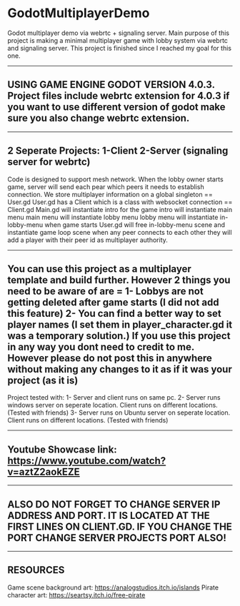 # GodotMultiplayerDemo

Godot multiplayer demo via webrtc + signaling server.
Main purpose of this project is making a minimal multiplayer game with lobby system via webrtc and signaling server.
This project is finished since I reached my goal for this one.

---------------------------------------
USING GAME ENGINE GODOT VERSION 4.0.3.
Project files include webrtc extension for 4.0.3 if you want to use different version of godot make sure you also change webrtc extension.
----------------------------------------
------------------------------
2 Seperate Projects:
1-Client
2-Server (signaling server for webrtc)
-------------------------------



Code is designed to support mesh network.
When the lobby owner starts game, server will send each pear which peers it needs to establish connection.
We store multiplayer information on a global singleton == User.gd
User.gd has a Client which is a class with websocket connection == Client.gd
Main.gd will instantiate intro for the game
intro will instantiate main menu
main menu will instantiate lobby menu
lobby menu will instantiate in-lobby-menu
when game starts User.gd will free in-lobby-menu scene and instantiate game loop scene
when any peer connects to each other they will add a player with their peer id as multiplayer authority.

----------
You can use this project as a multiplayer template and build further.
However 2 things you need to be aware of are =
1- Lobbys are not getting deleted after game starts (I did not add this feature)
2- You can find a better way to set player names (I set them in player_character.gd it was a temporary solution.)
If you use this project in any way you dont need to credit to me.
However please do not post this in anywhere without making any changes to it as if it was your project (as it is)
----------

Project tested with:
1- Server and client runs on same pc.
2- Server runs windows server on seperate location. Client runs on different locations. (Tested with friends)
3- Server runs on Ubuntu server on seperate location. Client runs on different locations. (Tested with friends)

-----
Youtube Showcase link:
https://www.youtube.com/watch?v=aztZ2aokEZE
-----

--------
ALSO DO NOT FORGET TO CHANGE SERVER IP ADDRESS AND PORT. IT IS LOCATED AT THE FIRST LINES ON CLIENT.GD. IF YOU CHANGE THE PORT CHANGE SERVER PROJECTS PORT ALSO!
--------

-----
RESOURCES
-----
Game scene background art: https://analogstudios.itch.io/islands 
Pirate character art: https://seartsy.itch.io/free-pirate
